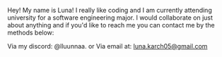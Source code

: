 Hey! My name is Luna! I really like coding and I am currently attending university for a software engineering major. I would collaborate on just about anything and if you'd like to reach me you can contact me by the methods below:

Via my discord: @lluunnaa.
or Via email at: luna.karch05@gmail.com
